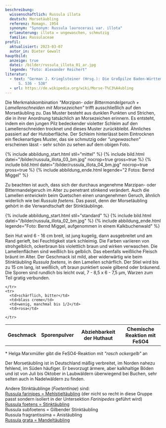 ```yaml
---
beschreibung:
  wissenschaftlich: Russula illota
  deutsch: Morsetäubling
  referenz: Romagn. 1954
  synonym: "Synonym: Russula laurocerasi var. illota"
  erlaeuterung: illota = ungewaschen, schmutzig
  familie: Russulaceae
profil:
  aktualisiert: 2023-03-07
  autor_in: Dieter Gewalt
hauptbild:
  anzeige: true
  datei: /bilder/russula_illota_01_ar.jpg
  legende: "Foto: Alexander Reichert"
literatur:
  - text: "German J. Krieglsteiner (Hrsg.): Die Großpilze Baden-Württembergs Band 2
      S. 536 - 538"
  - url: https://de.wikipedia.org/wiki/Morse-T%C3%A4ubling
---
```

Die Merkmalskombination *"Marzipan- oder Bittermandelgeruch + Lamellenschneiden mit Morsezeichen"* trifft ausschließlich auf den Morsetäubling zu. Das Muster besteht aus dunklen Punkten und Strichen, die in ihrer Anordnung tatsächlich an Morsezeichen erinnern. Es entsteht, indem ein den jungen Pilz bedeckender violetter Schleim auf den Lamellenschneiden trocknet und dieses Muster zurückbleibt. Ähnliches passiert auf der Hutoberfläche. Der Schleim hinterlässt beim Eintrocknen ein fleckenartiges Muster, das sie schmutzig oder *"ungewaschen"* erscheinen lässt - sehr schön zu sehen auf dem obigen Foto.

{% include abbildung_start.html stil="mittel" %}
{% include bild.html datei="/bilder/russula_illota_03_bm.jpg" nocrop=true gross=true %}
{% include bild.html datei="/bilder/russula_illota_04_bm.jpg" nocrop=true gross=true %}
{% include abbildung_ende.html legende="2 Fotos: Bernd Miggel" %}

Zu beachten ist auch, dass sich der durchaus angenehme Marzipan- oder Bittermandelgeruch im Alter zu penetrant stinkend verändert. Auch die Lamellen entwickeln beim Quetschen einen unangenehmen Geruch, ähnlich widerlich wie bei *Russula foetens*. Das passt, denn der Morsetäubling gehört in die Verwandtschaft der Stinktäublinge.

{% include abbildung_start.html stil="standard" %}
{% include bild.html datei="/bilder/russula_illota_02_bm.jpg" %}
{% include abbildung_ende.html legende="Foto: Bernd Miggel, aufgenommen in einem Kalkbuchenwald" %}

Sein Hut wird 6 - 16 cm breit, ist jung kugelig, dann ausgebreitet und am Rand gerieft, bei Feuchtigkeit stark schleimig. Die Farben variieren von strohgelblich, ockerbraun bis violettlich braun und wirken verwaschen. Die Lamellenflächen sind weißlich bis gelblich. Das ebenfalls weißliche Fleisch bräunt im Alter. Der Geschmack ist mild, aber widerwärtig wie beim Stinktäubling *Russula foetens*, in den Lamellen schärflich. Der Stiel wird bis zu 15 cm lang, ist weißlich, oft braun punktiert sowie gilbend oder bräunend. Die Sporen sind rundlich bis leicht oval, 7 - 8,5 x 6 - 7,5 µm, Warzen zum Teil gratig verbunden.

<div class="table-responsive">
  <table class="table taeubling">
    <tr>
      <th rowspan="2">Geschmack</th>
      <th rowspan="2">Sporenpulver</th>
      <th rowspan="2">Abziehbarkeit der Huthaut</th>
      <th colspan="3" class="text-center">Chemische Reaktion mit FeSO4</th>
    </tr>
    <tr>
      
      
    </tr>
    <tr>
      <td>schärflich, bitter</td>
      <td>blass creme</td>
      <td>wenig, manchmal bis 1/2</td>
      <td>rosa</td>
       
    </tr>
  </table>
</div>

\* Helga Marxmüller gibt die FeSO4-Reaktion mit *"rasch ockergelb"* an

Der Morsetäubling ist in Deutschland mäßig verbreitet, im Norden nahezu fehlend, im Süden häufiger. Er bevorzugt ärmere, aber kalkhaltige Böden und ist von Juli bis Oktober in Laubwäldern überwiegend bei Buchen, sehr selten auch in Nadelwäldern zu finden.

Andere Stinktäublinge (*Foetentinae*) sind:\
[Russula  farinipes = Mehlstieltäubling](/pilze/russula-farinipes-mehlstieltäubling) (der nicht so recht in diese Gruppe passt sondern isoliert in der Untersektion *Farinipedes* geführt wird)\
[Russula  foetens = Stinktäubling](/pilze/russula-foetens-stinktäubling)\
Russula  subfoetens = Gilbender Stinktäubling\
Russula  fragrantissima = Anistäubling\
[Russula  grata = Mandeltäubling](/pilze/russula-grata-mandeltäubling)